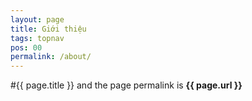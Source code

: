 ```yaml
---
layout: page
title: Giới thiệu
tags: topnav
pos: 00
permalink: /about/
---
```

#{{ page.title }}
and the page permalink is **{{ page.url }}**